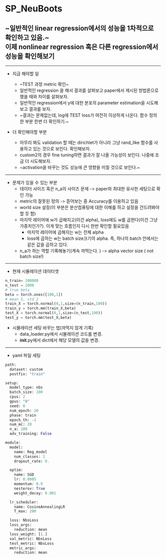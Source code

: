 # SP_NeuBoots

~**일반적인 linear regression에서의 성능을 1차적으로 확인하고 있음.**~  
**이제 nonlinear regression 혹은 다른 regression에서 성능을 확인해보기**
--- 
  
---  
- 지금 해야할 일 
  -  ~TEST 과정 metric 확인~ 
  - 일반적인 regression 을 해서 결과를 살펴보고 paper에서 제시된 방법론으로 했을 때와 차이를 살펴보자. 
  - 일반적인 regression에서 y에 대한 분포의 parameter estimation을 시도해보고 결과를 보자. 
  - ~결과는 문제없는데, log에 TEST loss가 여전히 이상하게 나온다. 함수 정의한 부분 한번 더 확인하기.~

- 더 확인해야할 부분
  - 아무리 봐도 validation 할 때는 dirichlet가 아니라 그냥 rand_like 함수를 사용하고 있는 것으로 보인다. 확인해보자. 
  - custom2의 경우 fine tuning하면 결과가 잘 나올 가능성이 보인다. 나중에 조금 더 시도해보자. 
  - ~activation을 바꾸는 것도 성능에 큰 영향을 미칠 것으로 보인다.~ 
---
- 문제가 있을 수 있는 부분
  - 데이터 사이즈 혹은 n_a의 사이즈 문제 -> paper와 최대한 유사한 세팅으로 확인 가능
  - metric의 잘못된 정의 -> 뜯어보는 중 Accuracy를 이용하고 있음
  - world size 설정(이 부분은 분산컴퓨팅에 대한 이해를 하고 설정을 건드려봐야할 듯 함)
  - 마지막 레이어에 w가 곱해지고(이건 alpha), loss에도 w를 곱한다(이건 그냥 가중치인가?). 이게 맞는 흐름인지 다시 한번 확인할 필요있음
    - 마지막 레이어에 곱해지는 w는 전체 alpha
    - loss에 곱하는 w는 batch size크기의 alpha. 즉, 하나의 batch 안에서는 같은 값을 곱하고 있다. 
  - n_a가 하는 역할 기록해놓기(계속 까먹는다. ) -> alpha vector size ( not batch size!)
---


   
- 현재 시뮬레이션 데이터셋
```python
n_train= 100000
n_test = 2000
# true beta
beta = torch.ones([100,1])
# mean 5, std 2
train_X = torch.normal(0,1,size=(n_train,100))
train_y = torch.mm(train_X,beta)
test_X = torch.normal(0,1,size=(n_test,100))
test_y = torch.mm(test_X,beta)
```
- 시뮬레이션 세팅 바꾸는 법(까먹지 않게 기록)
  - data_loader.py에서 시뮬레이션 코드를 변경.
  - __init__.py에서 dict에서 해당 모델의 값을 변경.

---
- yaml 파일 세팅

```python
path:
  dataset: custom
  postfix: "train"

setup:
  model_type: nbs
  batch_size: 100
  cpus: 2
  gpus: "0"
  seed: 0
  num_epoch: 20
  phase: train
  epoch_th: -1
  num_mc: 20 
  n_a: 100
  adv_training: False

module:
  model:
    name: Reg_model
    num_classes: 1
    dropout_rate: 0.

  optim:
    name: SGD
    lr: 0.0005
    momentum: 0.9
    nesterov: True
    weight_decay: 0.001

  lr_scheduler:
    name: CosineAnnealingLR
    T_max: 200

  loss: NbsLoss
  loss_args:
    reduction: mean 
  loss_weight: [1.]
  val_metric: NbsLoss
  test_metric: NbsLoss
  metric_args:
    reduction: mean 
```

